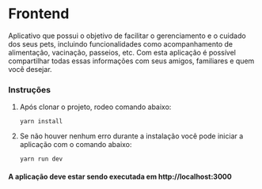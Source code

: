 # Frontend

Aplicativo que possui o objetivo de facilitar o gerenciamento e o cuidado dos seus pets, incluindo funcionalidades como acompanhamento de alimentação, vacinação, passeios, etc. Com esta aplicação é possível compartilhar todas essas informações com seus amigos, familiares e quem você desejar.

### Instruções

1. Após clonar o projeto, rodeo comando abaixo:

   ```
   yarn install
   ```

2. Se não houver nenhum erro durante a instalação você pode iniciar a aplicação com o comando abaixo:

   ```
   yarn run dev
   ```

#### A aplicação deve estar sendo executada em http://localhost:3000
